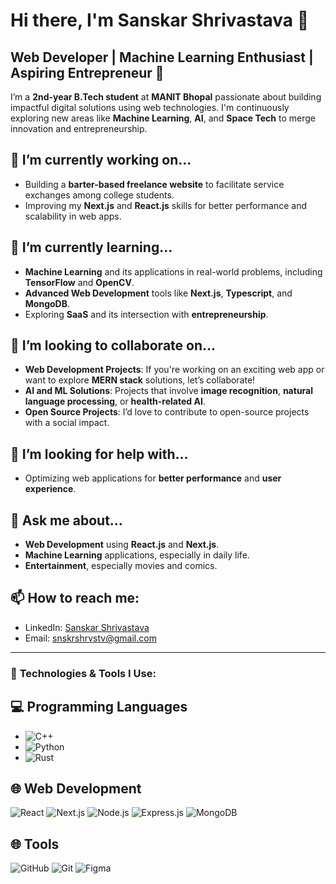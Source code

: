 # Hi there, I'm Sanskar Shrivastava 👋

## Web Developer | Machine Learning Enthusiast | Aspiring Entrepreneur 🚀

I’m a **2nd-year B.Tech student** at **MANIT Bhopal** passionate about building impactful digital solutions using web technologies. I'm continuously exploring new areas like **Machine Learning**, **AI**, and **Space Tech** to merge innovation and entrepreneurship.

## 🔭 I’m currently working on...
- Building a **barter-based freelance website** to facilitate service exchanges among college students.
- Improving my **Next.js** and **React.js** skills for better performance and scalability in web apps.

## 🌱 I’m currently learning...
- **Machine Learning** and its applications in real-world problems, including **TensorFlow** and **OpenCV**.
- **Advanced Web Development** tools like **Next.js**, **Typescript**, and **MongoDB**.
- Exploring **SaaS** and its intersection with **entrepreneurship**.

## 👯 I’m looking to collaborate on...
- **Web Development Projects**: If you're working on an exciting web app or want to explore **MERN stack** solutions, let’s collaborate!
- **AI and ML Solutions**: Projects that involve **image recognition**, **natural language processing**, or **health-related AI**.
- **Open Source Projects**: I’d love to contribute to open-source projects with a social impact.

## 🤔 I’m looking for help with...
- Optimizing web applications for **better performance** and **user experience**.

## 💬 Ask me about...
- **Web Development** using **React.js** and **Next.js**.
- **Machine Learning** applications, especially in daily life.
- **Entertainment**, especially movies and comics.

## 📫 How to reach me:
- LinkedIn: [Sanskar Shrivastava](https://www.linkedin.com/in/sanskar-shrivastava-813322206/)
- Email: [snskrshrvstv@gmail.com](mailto:snskrshrvstv@gmail.com)

---

### 🚀 **Technologies & Tools I Use:**

## 💻 Programming Languages

- ![C++](https://img.shields.io/badge/C%2B%2B-00599C?style=for-the-badge&logo=c%2B%2B&logoColor=white)
- ![Python](https://img.shields.io/badge/Python-3776AB?style=for-the-badge&logo=python&logoColor=white)
- ![Rust](https://img.shields.io/badge/Rust-000000?style=for-the-badge&logo=rust&logoColor=white)


## 🌐 Web Development
  ![React](https://img.shields.io/badge/React-61DAFB?style=for-the-badge&logo=react&logoColor=black) ![Next.js](https://img.shields.io/badge/Next.js-000000?style=for-the-badge&logo=nextdotjs&logoColor=white) ![Node.js](https://img.shields.io/badge/Node.js-339933?style=for-the-badge&logo=node.js&logoColor=white) ![Express.js](https://img.shields.io/badge/Express.js-000000?style=for-the-badge&logo=express&logoColor=white) ![MongoDB](https://img.shields.io/badge/MongoDB-47A248?style=for-the-badge&logo=mongodb&logoColor=white)


## 🌐 Tools
  ![GitHub](https://img.shields.io/badge/GitHub-181717?style=for-the-badge&logo=github&logoColor=white) ![Git](https://img.shields.io/badge/Git-F05032?style=for-the-badge&logo=git&logoColor=white) ![Figma](https://img.shields.io/badge/Figma-000000?style=for-the-badge&logo=figma&logoColor=white)
